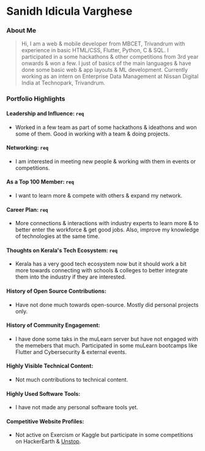 # Sanidh Idicula Varghese

### About Me

> Hi, I am a web & mobile developer from MBCET, Trivandrum with experience in basic HTML/CSS, Flutter, Python, C & SQL. I participated in a some hackathons & other competitions from 3rd year onwards & won a few. I just of basics of the main languages & have done some basic web & app layouts & ML development. Currently working as an intern on Enterprise Data Management at Nissan Digital India at Technopark, Trivandrum.


### Portfolio Highlights



#### Leadership and Influence: `req`

- Worked in a few team as part of some hackathons & ideathons and won some of them. Good in working with a team & doing projects.

#### Networking: `req`

- I am interested in meeting new people & working with them in events or competitions.

#### As a Top 100 Member: `req`

- I want to learn more & compete with others & expand my network.

#### Career Plan: `req`

- More connections & interactions with industry experts to learn more & to better enter the workforce & get good jobs. Also, improve my knowledge of technologies at the same time.

#### Thoughts on Kerala's Tech Ecosystem: `req`

- Kerala has a very good tech ecosystem now but it should work a bit more towards connecting with schools & colleges to better integrate them into the industry if they are interested.

#### History of Open Source Contributions:

- Have not done much towards open-source. Mostly did personal projects only.

#### History of Community Engagement:

-  I have done some taks in the muLearn server but have not engaged with the memebers that much. Participated in some muLearn bootcamps like Flutter and Cybersecurity & external events.

#### Highly Visible Technical Content:

- Not much contributions to technical content.

#### Highly Used Software Tools:

- I have not made any personal software tools yet.

#### Competitive Website Profiles:

- Not active on Exercism or Kaggle but participate in some competitions on HackerEarth & [Unstop](https://unstop.com/u/_chris_p).

  

